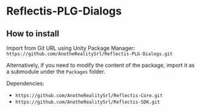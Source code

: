 # Reflectis-PLG-Dialogs

## How to install

Import from Git URL using Unity Package Manager: `https://github.com/AnotheRealitySrl/Reflectis-PLG-Dialogs.git`

Alternatively, if you need to modify the content of the package, import it as a submodule under the `Packages` folder.

Dependencies:

- `https://github.com/AnotheRealitySrl/Reflectis-Core.git`
- `https://github.com/AnotheRealitySrl/Reflectis-SDK.git`
